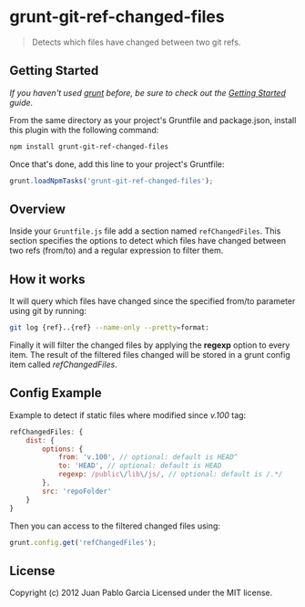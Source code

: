 grunt-git-ref-changed-files
===========================

> Detects which files have changed between two git refs.

## Getting Started
_If you haven't used [grunt](http://gruntjs.com/) before, be sure to check out the [Getting Started](https://github.com/cowboy/grunt/blob/master/docs/getting_started.md) guide._

From the same directory as your project's Gruntfile and package.json, install this plugin with the following command:

```bash
npm install grunt-git-ref-changed-files
```

Once that's done, add this line to your project's Gruntfile:

```js
grunt.loadNpmTasks('grunt-git-ref-changed-files');
```

## Overview

Inside your `Gruntfile.js` file add a section named `refChangedFiles`. This section specifies the
options to detect which files have changed between two refs (from/to) and a regular expression to filter them.

## How it works

It will query which files have changed since the specified from/to parameter using git by running:

```bash
git log {ref}..{ref} --name-only --pretty=format:
```

Finally it will filter the changed files by applying the **regexp** option to every item. The result of the filtered
files changed will be stored in a grunt config item called *refChangedFiles*.

## Config Example

Example to detect if static files where modified since *v.100* tag:

```javascript
refChangedFiles: {
    dist: {
        options: {
            from: 'v.100', // optional: default is HEAD^
            to: 'HEAD', // optional: default is HEAD
            regexp: /public\/lib\/js/, // optional: default is /.*/
        },
        src: 'repoFolder'
    }
}
```
Then you can access to the filtered changed files using:

```javascript
grunt.config.get('refChangedFiles');
```

License
-------

Copyright (c) 2012 Juan Pablo Garcia
Licensed under the MIT license.
